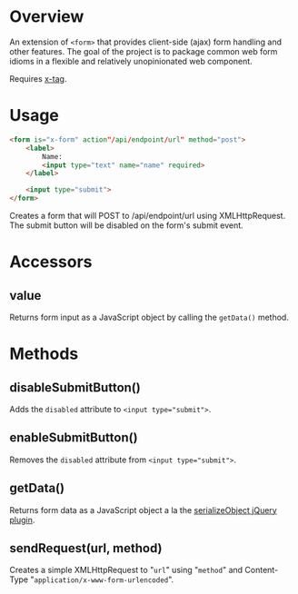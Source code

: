 # Overview

An extension of `<form>` that provides client-side (ajax) form handling and other features.  The goal of the project is to package common web form idioms in a flexible and relatively unopinionated web component.

Requires [x-tag](http://www.x-tags.org/).

# Usage

```html
<form is="x-form" action"/api/endpoint/url" method="post">
    <label>
        Name:
        <input type="text" name="name" required>
    </label>

    <input type="submit">
</form>
```

Creates a form that will POST to /api/endpoint/url using XMLHttpRequest.  The submit button will be disabled on the form's submit event.

# Accessors

## value

Returns form input as a JavaScript object by calling the `getData()` method.

# Methods

## disableSubmitButton()

Adds the `disabled` attribute to `<input type="submit">`.

## enableSubmitButton()

Removes the `disabled` attribute from `<input type="submit">`.

## getData()

Returns form data as a JavaScript object a la the [serializeObject jQuery plugin](http://css-tricks.com/snippets/jquery/serialize-form-to-json/).

## sendRequest(url, method)

Creates a simple XMLHttpRequest to "`url`" using "`method`" and Content-Type "`application/x-www-form-urlencoded`".
